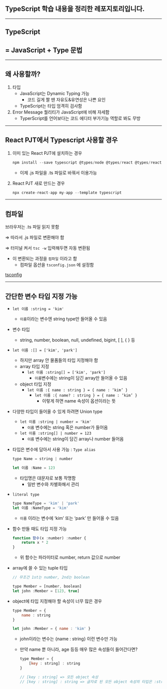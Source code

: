 ## TypeScript 학습 내용을 정리한 레포지토리입니다.

---





## TypeScript

## = JavaScript + Type 문법

---

## 왜 사용할까?

1. 타입
   - JavaScript는 Dynamic Typing 가능
     - 코드 길게 짤 땐 자유도&유연성은 나쁜 요인
   - TypeScript는 타입 엄격히 검사함
2. Error Message 퀄리티가 JavaScript에 비해 자세함
   - TyperScript를 언어보다는 코드 에디터 부가기능 역할로 봐도 무방

---

## React PJT에서 Typescript 사용할 경우

1. 이미 있는 React PJT에 설치하는 경우
   
   ```jsx
   npm install --save typescript @types/node @types/react @types/react-dom @types/jest
   ```
   
   - 이제 .js 파일을 .ts 파일로 바꿔서 이용가능

2. React PJT 새로 만드는 경우
   
   ```jsx
   npx create-react-app my-app --template typescript
   ```

---

## 컴파일

브라우저는 .ts 파일 읽지 못함

⇒ 따라서 .js 파일로 변환해야 함

⇒ 터미널 켜서 `tsc -w` 입력해두면 자동 변환됨

- 이 변환되는 과정을 `컴파일` 이라고 함
  - 컴파일 옵션을 `tsconfig.json` 에 설정함

[tsconfig](https://s3-us-west-2.amazonaws.com/secure.notion-static.com/322f0124-40a1-4a21-970b-0014e5b02d5a/Untitled.json)

---

## 간단한 변수 타입 지정 가능

- `let 이름 :string = 'kim'`
  
  - `이름`이라는 변수엔 string type만 들어올 수 있음

- 변수 타입
  
  - string, number, boolean, null, undefined, bigint, [ ], { } 등

- `let 이름 :[] = ['kim', 'park']`
  
  - 하지만 array 안 물품들의 타입 지정해야 함
  - array 타입 지정
    - `let 이름 :string[] = ['kim', 'park']`
      - `이름`변수에는 string이 담긴 array만 들어올 수 있음
  - object 타입 지정
    - `let 이름 :{ name : string } = { name : ‘kim’ }`
      - `let 이름 :{ name? : string } = { name : ‘kim’ }`
        - 이렇게 하면 name 속성이 옵션이라는 뜻

- 다양한 타입이 들어올 수 있게 하려면 Union type
  
  - `let 이름 :string | number = 'kim'`
    - `이름` 변수에는 string 혹은 number가 들어옴
  - `let 이름 :string[] | number = 123`
    - `이름` 변수에는 string이 담긴 array나 number 들어옴

- 타입은 변수에 담아서 사용 가능 : `Type alias`
  
  ```jsx
  type Name = string | number
  
  let 이름 :Name = 123
  ```
  
  - 타입명은 대문자로 보통 작명함
    - 일반 변수와 차별화해서 관리

- `literal type`
  
  ```jsx
  type NameType = 'kim' | 'park'
  let 이름 :NameType = 'kim'
  ```
  
  - `이름` 이라는 변수에 ‘kim’ 또는 ‘park’ 만 들어올 수 있음

- 함수 만들 때도 타입 지정 가능
  
  ```jsx
  function 함수(x :number) :number {
      return x * 2
  }
  ```
  
  - 위 함수는 파라미터로 number, return 값으로 number

- array에 쓸 수 있는 tuple 타입
  
  ```jsx
  // 무조건 1st는 number, 2nd는 boolean
  
  type Member = [number, boolean]
  let john :Member = [123, true]
  ```

- object에 타입 지정해야 할 속성이 너무 많은 경우
  
  ```jsx
  type Member = {
      name : string
  }
  
  let john :Member = { name : 'kim' }
  ```
  
  - john이라는 변수는 {name : string} 이런 변수만 가능
  
  - 만약 name 뿐 아니라, age 등등 매우 많은 속성들이 들어간다면?
    
    ```jsx
    type Member = {
        [key : string] : string
    }
    
    // [key : string] => 모든 object 속성
    // [key : string] : string => 글자로 된 모든 object 속성의 타입은 :string
    ```
